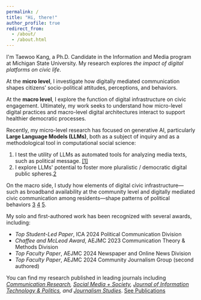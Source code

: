 ```yaml
---
permalink: /
title: "Hi, there!"
author_profile: true
redirect_from: 
  - /about/
  - /about.html
---
```


I'm Taewoo Kang, a Ph.D. Candidate in the Information and Media program at Michigan State University. 
My research explores *the impact of digital platforms on civic life*. 

At the **micro level**, I investigate how digitally mediated communication shapes citizens’ socio-political attitudes, perceptions, and behaviors. 

At the **macro level**, I explore the function of digital infrastructure on civic engagement. Ultimately, my work seeks to understand how micro-level digital practices and macro-level digital architectures interact to support healthier democratic processes.

Recently, my micro-level research has focused on generative AI, particularly **Large Language Models (LLMs)**, both as a subject of inquiry and as a methodological tool in computational social science:

1. I test the utility of LLMs as automated tools for analyzing media texts, such as political message. <a href="https://doi.org/10.48550/arXiv.2502.00903" target="_blank" rel="noopener noreferrer">[1]</a> 
2. I explore LLMs' potential to foster more pluralistic / democratic digital public spheres.[2](https://cristianvaccari.com/2024/10/03/program-of-the-10th-conference-of-the-international-journal-of-press-politics-university-of-edinburgh-17-18-october-2024/)

On the macro side, I study how elements of digital civic infrastructure—such as broadband availability at the community level and digitally mediated civic communication among residents—shape patterns of political behaviors [3](https://doi.org/10.1177/00936502241311943) [4](https://doi.org/10.1080/19331681.2025.2511051) [5](https://doi.org/10.1177/20563051251315255).

My solo and first-authored work has been recognized with several awards, including:

- *Top Student-Led Paper*, ICA 2024 Political Communication Division
- *Chaffee and McLeod Award*, AEJMC 2023 Communication Theory & Methods Division
- *Top Faculty Paper*, AEJMC 2024 Newspaper and Online News Division
- *Top Faculty Paper*, AEJMC 2024 Community Journalism Group (second authored)

You can find my research published in leading journals including *[Communication Research](https://doi.org/10.1177/00936502241311943), [Social Media + Society](https://doi.org/10.1177/20563051251315255), [Journal of Information Technology & Politics](https://doi.org/10.1080/19331681.2025.2511051), and [Journalism Studies](https://doi.org/10.1080/1461670X.2023.2246075)*. [See Publications](https://kteen2k.github.io/taewookang/publications/)
